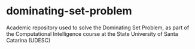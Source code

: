 # dominating-set-problem
Academic repository used to solve the Dominating Set Problem, as part of the Computational Intelligence course at the State University of Santa Catarina (UDESC)
